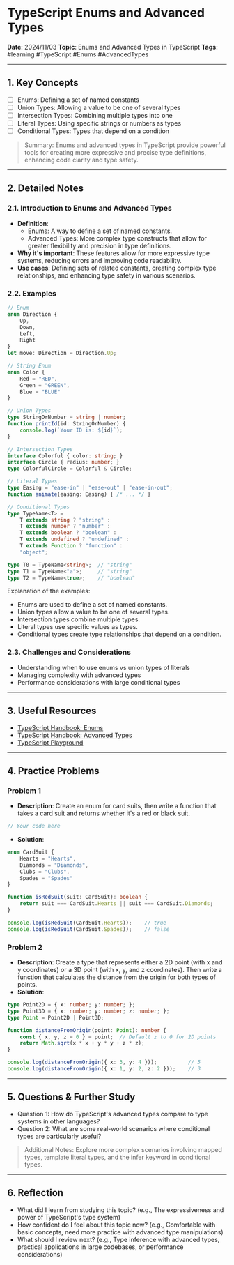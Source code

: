 # TypeScript Enums and Advanced Types

**Date**: 2024/11/03
**Topic**: Enums and Advanced Types in TypeScript
**Tags**: #learning #TypeScript #Enums #AdvancedTypes

---

## 1. Key Concepts

- [ ] Enums: Defining a set of named constants
- [ ] Union Types: Allowing a value to be one of several types
- [ ] Intersection Types: Combining multiple types into one
- [ ] Literal Types: Using specific strings or numbers as types
- [ ] Conditional Types: Types that depend on a condition

> Summary: Enums and advanced types in TypeScript provide powerful tools for creating more expressive and precise type definitions, enhancing code clarity and type safety.

---

## 2. Detailed Notes

### 2.1. Introduction to Enums and Advanced Types

- **Definition**:
  - Enums: A way to define a set of named constants.
  - Advanced Types: More complex type constructs that allow for greater flexibility and precision in type definitions.
- **Why it's important**: These features allow for more expressive type systems, reducing errors and improving code readability.
- **Use cases**: Defining sets of related constants, creating complex type relationships, and enhancing type safety in various scenarios.

### 2.2. Examples

```typescript
// Enum
enum Direction {
    Up,
    Down,
    Left,
    Right
}
let move: Direction = Direction.Up;

// String Enum
enum Color {
    Red = "RED",
    Green = "GREEN",
    Blue = "BLUE"
}

// Union Types
type StringOrNumber = string | number;
function printId(id: StringOrNumber) {
    console.log(`Your ID is: ${id}`);
}

// Intersection Types
interface Colorful { color: string; }
interface Circle { radius: number; }
type ColorfulCircle = Colorful & Circle;

// Literal Types
type Easing = "ease-in" | "ease-out" | "ease-in-out";
function animate(easing: Easing) { /* ... */ }

// Conditional Types
type TypeName<T> = 
    T extends string ? "string" :
    T extends number ? "number" :
    T extends boolean ? "boolean" :
    T extends undefined ? "undefined" :
    T extends Function ? "function" :
    "object";

type T0 = TypeName<string>;  // "string"
type T1 = TypeName<"a">;     // "string"
type T2 = TypeName<true>;    // "boolean"
```

Explanation of the examples:

- Enums are used to define a set of named constants.
- Union types allow a value to be one of several types.
- Intersection types combine multiple types.
- Literal types use specific values as types.
- Conditional types create type relationships that depend on a condition.

### 2.3. Challenges and Considerations

- Understanding when to use enums vs union types of literals
- Managing complexity with advanced types
- Performance considerations with large conditional types

---

## 3. Useful Resources

- [TypeScript Handbook: Enums](https://www.typescriptlang.org/docs/handbook/enums.html)
- [TypeScript Handbook: Advanced Types](https://www.typescriptlang.org/docs/handbook/advanced-types.html)
- [TypeScript Playground](https://www.typescriptlang.org/play)

---

## 4. Practice Problems

### Problem 1

- **Description**: Create an enum for card suits, then write a function that takes a card suit and returns whether it's a red or black suit.

```typescript
// Your code here
```

- **Solution**:

```typescript
enum CardSuit {
    Hearts = "Hearts",
    Diamonds = "Diamonds",
    Clubs = "Clubs",
    Spades = "Spades"
}

function isRedSuit(suit: CardSuit): boolean {
    return suit === CardSuit.Hearts || suit === CardSuit.Diamonds;
}

console.log(isRedSuit(CardSuit.Hearts));    // true
console.log(isRedSuit(CardSuit.Spades));    // false
```

### Problem 2

- **Description**: Create a type that represents either a 2D point (with x and y coordinates) or a 3D point (with x, y, and z coordinates). Then write a function that calculates the distance from the origin for both types of points.
- **Solution**:

```typescript
type Point2D = { x: number; y: number; };
type Point3D = { x: number; y: number; z: number; };
type Point = Point2D | Point3D;

function distanceFromOrigin(point: Point): number {
    const { x, y, z = 0 } = point;  // Default z to 0 for 2D points
    return Math.sqrt(x * x + y * y + z * z);
}

console.log(distanceFromOrigin({ x: 3, y: 4 }));          // 5
console.log(distanceFromOrigin({ x: 1, y: 2, z: 2 }));    // 3
```

---

## 5. Questions & Further Study

- Question 1: How do TypeScript's advanced types compare to type systems in other languages?
- Question 2: What are some real-world scenarios where conditional types are particularly useful?

> Additional Notes: Explore more complex scenarios involving mapped types, template literal types, and the infer keyword in conditional types.

---

## 6. Reflection

- What did I learn from studying this topic? (e.g., The expressiveness and power of TypeScript's type system)
- How confident do I feel about this topic now? (e.g., Comfortable with basic concepts, need more practice with advanced type manipulations)
- What should I review next? (e.g., Type inference with advanced types, practical applications in large codebases, or performance considerations)
